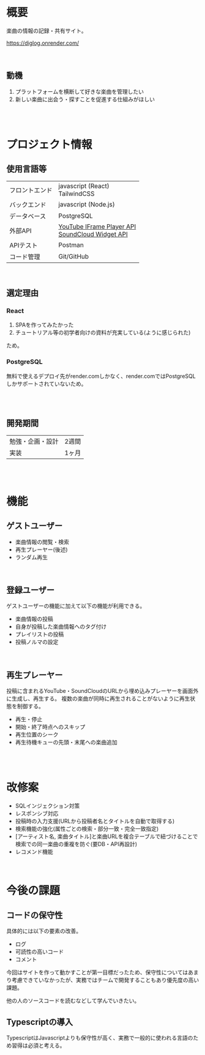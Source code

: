 

# 概要
楽曲の情報の記録・共有サイト。

https://diglog.onrender.com/

<br>

## 動機
1. プラットフォームを横断して好きな楽曲を管理したい
2. 新しい楽曲に出会う・探すことを促進する仕組みがほしい

<br>
<br>

# プロジェクト情報

## 使用言語等
 <table>
    <tr>
      <td>フロントエンド</td>
      <td>javascript (React)
      <br>
      TailwindCSS
      </td>
    </tr>
    <tr>
      <td>バックエンド</td>
      <td>javascript (Node.js)</td>
    </tr>
    <tr>
      <td>データベース</td>
      <td>PostgreSQL</td>
    </tr>
    <tr>
      <td>外部API</td>
      <td>
      <a href="https://developers.google.com/youtube/iframe_api_reference">
      YouTube IFrame Player API
      </a>
      <br>
      <a href="https://developers.soundcloud.com/docs/api/html5-widget">
      SoundCloud Widget API
      </a>
      </td>
    </tr>
    <tr>
      <td>APIテスト</td>
      <td>Postman</td>
    </tr>
    <tr>
      <td>コード管理</td>
      <td>Git/GitHub</td>
    </tr>
 </table>

<br>

## 選定理由

### React
1. SPAを作ってみたかった
2. チュートリアル等の初学者向けの資料が充実している(ように感じられた)

ため。
 
### PostgreSQL

無料で使えるデプロイ先がrender.comしかなく、render.comではPostgreSQLしかサポートされていないため。

<br>
<br>


## 開発期間
 <table>
    <tr>
        <td>勉強・企画・設計</td>
        <td>2週間</td>
    </tr>
    <tr>
        <td>実装</td>
        <td>1ヶ月</td>
    </tr>
 </table>

<br>
<br>


# 機能
## ゲストユーザー
- 楽曲情報の閲覧・検索
- 再生プレーヤー(後述)
- ランダム再生

<br>

## 登録ユーザー

ゲストユーザーの機能に加えて以下の機能が利用できる。
- 楽曲情報の投稿
- 自身が投稿した楽曲情報へのタグ付け
- プレイリストの投稿
- 投稿ノルマの設定

<br>

## 再生プレーヤー
投稿に含まれるYouTube・SoundCloudのURLから埋め込みプレーヤーを画面外に生成し、再生する。
複数の楽曲が同時に再生されることがないように再生状態を制御する。
- 再生・停止
- 開始・終了時点へのスキップ
- 再生位置のシーク
- 再生待機キューの先頭・末尾への楽曲追加

<br>
<br>

# 改修案
- SQLインジェクション対策
- レスポンシブ対応
- 投稿時の入力支援(URLから投稿者名とタイトルを自動で取得する)
- 検索機能の強化(属性ごとの検索・部分一致・完全一致指定)
- [アーティスト名, 楽曲タイトル]と楽曲URLを複合テーブルで紐づけることで検索での同一楽曲の重複を防ぐ(要DB・API再設計)
- レコメンド機能

<br>

# 今後の課題
 ## コードの保守性

具体的には以下の要素の改善。

 - ログ
 - 可読性の高いコード
 - コメント

今回はサイトを作って動かすことが第一目標だったため、保守性についてはあまり考慮できていなかったが、実務ではチームで開発することもあり優先度の高い課題。

他の人のソースコードを読むなどして学んでいきたい。

 ## Typescriptの導入
 TypescriptはJavascriptよりも保守性が高く、実務で一般的に使われる言語のため習得は必須と考える。
